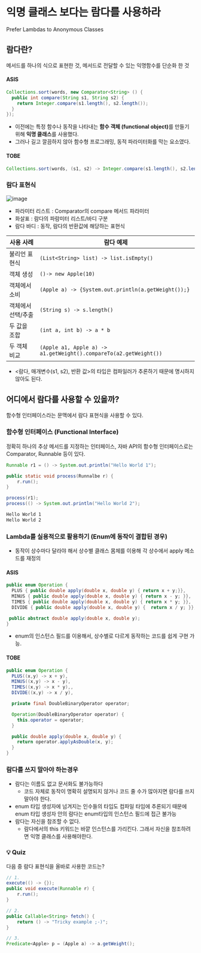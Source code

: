 # 익명 클래스 보다는 람다를 사용하라
Prefer Lambdas to Anonymous Classes 

## 람다란?
메서드를 하나의 식으로 표현한 것, 메서드로 전달할 수 있는 익명함수를 단순화 한 것

#### ASIS
``` java
Collections.sort(words, new Comparator<String> () {
  public int compare(String s1, String s2) {
    return Integer.compare(s1.length(), s2.length());
  }
});
```
- 이전에는 특정 함수나 동작을 나타내는 <b>함수 객체 (functional object)</b>를 만들기 위해 <b>익명 클래스</b>를 사용했다.
- 그러나 길고 깔끔하지 않아 함수형 프로그래밍, 동적 파라미터화를 막는 요소였다. 

#### TOBE
```java
Collections.sort(words, (s1, s2) -> Integer.compare(s1.length(), s2.length());
```

### 람다 표현식
![image](https://github.com/NoSubject-Study/effective-java-study/assets/37797830/3fd0bca3-2d25-43fd-9e1d-56bb1275d413)
- 파라미터 리스트 : Comparator의 compare 메서드 파라미터
- 화살표 : 람다의 파람미터 리스트/바디 구분
- 람다 바디 : 동작, 람다의 반환값에 해당하는 표현식

|사용 사례|람다 예제|
|---|---|
|불리언 표현식|```(List<String> list) -> list.isEmpty()```|
|객체 생성|```()-> new Apple(10)```|
|객체에서 소비|```(Apple a) -> {System.out.println(a.getWeight());}```|
|객체에서 선택/추출|```(String s) -> s.length()```|
|두 값을 조합|```(int a, int b) -> a * b```|
|두 객체 비교|```(Apple a1, Apple a) -> a1.getWeight().compareTo(a2.getWeight())```|


- <람다, 매개변수(s1, s2), 반환 값>의 타입은 컴파일러가 추론하기 때문에 명시하지 않아도 된다.

## 어디에서 람다를 사용할 수 있을까?
함수형 인터페이스라는 문맥에서 람다 표현식을 사용할 수 있다.

### 함수형 인터페이스 (Functional Interface)
정확히 하나의 추상 메서드를 지정하는 인터페이스, 자바 API의 함수형 인터페이스로는 Comparator, Runnable 등이 있다.
``` java
Runnable r1 = () -> System.out.println("Hello World 1");

public static void process(Runnalbe r) {
    r.run();
}

process(r1);
process(() -> System.out.println("Hello World 2");
```

``` bash
Hello World 1
Hello World 2
```


### Lambda를 실용적으로 활용하기 (Enum에 동작이 결합된 경우)
- 동작이 상수마다 달라야 해서 상수별 클래스 몸체를 이용해 각 상수에서 apply 메소드를 재정의
#### ASIS
``` java
public enum Operation {
  PLUS { public double apply(double x, double y) { return x + y;}},
  MINUS { public double apply(double x, double y) { return x - y; }},
  TIMES { public double apply(double x, double y) { return x * y; }},
  DIVIDE { public double apply(double x, double y) {  return x / y; }};

 public abstract double apply(double x, double y);
}
```

- enum의 인스턴스 필드를 이용해서, 상수별로 다르게 동작하는 코드를 쉽게 구현 가능. 
#### TOBE
``` java
public enum Operation {
  PLUS((x,y) -> x + y),
  MINUS((x,y) -> x - y),
  TIMES((x,y) -> x * y),,
  DIVIDE((x,y) -> x / y),

  private final DoubleBinaryOperator operator;

  Operation(DoubleBinaryOperator operator) {
    this.operator = operator;
  }

  public double apply(double x, double y) {
    return operator.applyAsDouble(x, y);
  }
}
```
     
      
### 람다를 쓰지 말아야 하는경우
- 람다는 이름도 없고 문서화도 불가능하다
  - 코드 자체로 동작이 명확히 설명되지 않거나 코드 줄 수가 많아지면 람다를 쓰지 말아야 한다.
- enum 타입 생성자에 넘겨지는 인수들의 타입도 컴파일 타임에 추론되기 때문에 enum 타입 생성자 안의 람다는 enum타입의 인스턴스 필드에 접근 불가능
- 람다는 자신을 참조할 수 없다.
  - 람다에서의 this 키워드는 바깥 인스턴스를 가리킨다. 그래서 자신을 참조하려면 익명 클래스를 사용해야한다.


 ### 💡 Quiz
 다음 중 람다 표현식을 올바로 사용한 코드는?
``` java
// 1.
execute(() -> {});
public void execute(Runnable r) {
    r.run();
}
```

``` java
// 2.
public Callable<String> fetch() {
    return () -> "Tricky example ;-)";
}
```

``` java
// 3.
Predicate<Apple> p = (Apple a) -> a.getWeight();
```
